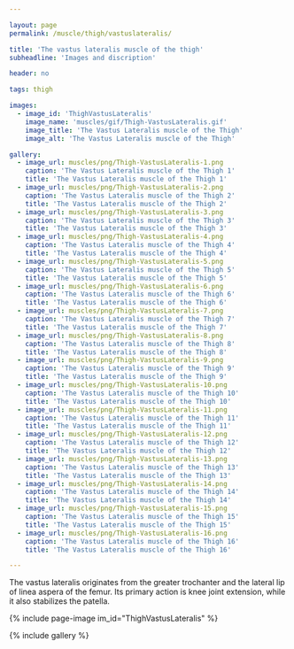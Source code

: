 ```yaml
---

layout: page
permalink: /muscle/thigh/vastuslateralis/

title: 'The vastus lateralis muscle of the thigh'
subheadline: 'Images and discription'

header: no

tags: thigh

images:
  - image_id: 'ThighVastusLateralis'
    image_name: 'muscles/gif/Thigh-VastusLateralis.gif'
    image_title: 'The Vastus Lateralis muscle of the Thigh'
    image_alt: 'The Vastus Lateralis muscle of the Thigh' 

gallery:
  - image_url: muscles/png/Thigh-VastusLateralis-1.png
    caption: 'The Vastus Lateralis muscle of the Thigh 1'
    title: 'The Vastus Lateralis muscle of the Thigh 1'
  - image_url: muscles/png/Thigh-VastusLateralis-2.png
    caption: 'The Vastus Lateralis muscle of the Thigh 2'
    title: 'The Vastus Lateralis muscle of the Thigh 2'
  - image_url: muscles/png/Thigh-VastusLateralis-3.png
    caption: 'The Vastus Lateralis muscle of the Thigh 3'
    title: 'The Vastus Lateralis muscle of the Thigh 3'
  - image_url: muscles/png/Thigh-VastusLateralis-4.png
    caption: 'The Vastus Lateralis muscle of the Thigh 4'
    title: 'The Vastus Lateralis muscle of the Thigh 4'
  - image_url: muscles/png/Thigh-VastusLateralis-5.png
    caption: 'The Vastus Lateralis muscle of the Thigh 5'
    title: 'The Vastus Lateralis muscle of the Thigh 5'
  - image_url: muscles/png/Thigh-VastusLateralis-6.png
    caption: 'The Vastus Lateralis muscle of the Thigh 6'
    title: 'The Vastus Lateralis muscle of the Thigh 6'
  - image_url: muscles/png/Thigh-VastusLateralis-7.png
    caption: 'The Vastus Lateralis muscle of the Thigh 7'
    title: 'The Vastus Lateralis muscle of the Thigh 7'
  - image_url: muscles/png/Thigh-VastusLateralis-8.png
    caption: 'The Vastus Lateralis muscle of the Thigh 8'
    title: 'The Vastus Lateralis muscle of the Thigh 8'
  - image_url: muscles/png/Thigh-VastusLateralis-9.png
    caption: 'The Vastus Lateralis muscle of the Thigh 9'
    title: 'The Vastus Lateralis muscle of the Thigh 9'
  - image_url: muscles/png/Thigh-VastusLateralis-10.png
    caption: 'The Vastus Lateralis muscle of the Thigh 10'
    title: 'The Vastus Lateralis muscle of the Thigh 10'
  - image_url: muscles/png/Thigh-VastusLateralis-11.png
    caption: 'The Vastus Lateralis muscle of the Thigh 11'
    title: 'The Vastus Lateralis muscle of the Thigh 11'
  - image_url: muscles/png/Thigh-VastusLateralis-12.png
    caption: 'The Vastus Lateralis muscle of the Thigh 12'
    title: 'The Vastus Lateralis muscle of the Thigh 12'
  - image_url: muscles/png/Thigh-VastusLateralis-13.png
    caption: 'The Vastus Lateralis muscle of the Thigh 13'
    title: 'The Vastus Lateralis muscle of the Thigh 13'
  - image_url: muscles/png/Thigh-VastusLateralis-14.png
    caption: 'The Vastus Lateralis muscle of the Thigh 14'
    title: 'The Vastus Lateralis muscle of the Thigh 14'
  - image_url: muscles/png/Thigh-VastusLateralis-15.png
    caption: 'The Vastus Lateralis muscle of the Thigh 15'
    title: 'The Vastus Lateralis muscle of the Thigh 15'
  - image_url: muscles/png/Thigh-VastusLateralis-16.png
    caption: 'The Vastus Lateralis muscle of the Thigh 16'
    title: 'The Vastus Lateralis muscle of the Thigh 16'

---
```


The vastus lateralis originates from the greater trochanter and the lateral lip of linea aspera of the femur. Its primary action is knee joint extension, while it also stabilizes the patella.

{% include page-image im_id="ThighVastusLateralis" %}

{% include gallery %}